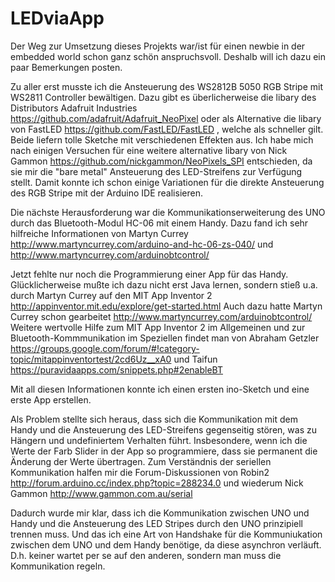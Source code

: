# LEDviaApp

Der Weg zur Umsetzung dieses Projekts war/ist für einen newbie in der embedded world schon ganz schön anspruchsvoll. Deshalb will ich dazu ein paar Bemerkungen posten.

Zu aller erst musste ich die Ansteuerung des WS2812B 5050 RGB Stripe mit WS2811 Controller bewältigen. Dazu gibt es überlicherweise die libary des Distributors Adafruit Industries https://github.com/adafruit/Adafruit_NeoPixel oder als Alternative die libary von FastLED https://github.com/FastLED/FastLED , welche als schneller gilt. Beide liefern tolle Sketche mit verschiedenen Effekten aus. Ich habe mich nach einigen Versuchen für eine weitere alternative libary von Nick Gammon https://github.com/nickgammon/NeoPixels_SPI entschieden, da sie mir die "bare metal" Ansteuerung des LED-Streifens zur Verfügung stellt. Damit konnte ich schon einige Variationen für die direkte Ansteuerung des RGB Stripe mit der Arduino IDE realisieren.

Die nächste Herausforderung war die Kommunikationserweiterung des UNO durch das Bluetooth-Modul HC-06 mit einem Handy. Dazu fand ich sehr hilfreiche Informationen von Martyn Currey http://www.martyncurrey.com/arduino-and-hc-06-zs-040/ und http://www.martyncurrey.com/arduinobtcontrol/

Jetzt fehlte nur noch die Programmierung einer App für das Handy. Glücklicherweise mußte ich dazu nicht erst Java lernen, sondern stieß u.a. durch Martyn Currey auf den MIT App Inventor 2 http://appinventor.mit.edu/explore/get-started.html Auch dazu hatte Martyn Currey schon gearbeitet http://www.martyncurrey.com/arduinobtcontrol/
Weitere wertvolle Hilfe zum MIT App Inventor 2 im Allgemeinen und zur Bluetooth-Kommmunikation im Speziellen findet man von Abraham Getzler https://groups.google.com/forum/#!category-topic/mitappinventortest/2cd6Uz__xA0 und Taifun https://puravidaapps.com/snippets.php#2enableBT

Mit all diesen Informationen konnte ich einen ersten ino-Sketch und eine erste App erstellen.

Als Problem stellte sich heraus, dass sich die Kommunikation mit dem Handy und die Ansteuerung des LED-Streifens gegenseitig stören, was zu Hängern und undefiniertem Verhalten führt.
Insbesondere, wenn ich die Werte der Farb Slider in der App so programmiere, dass sie permanent die Änderung der Werte übertragen.
Zum Verständnis der seriellen Kommunikation halfen mir die Forum-Diskussionen von Robin2  http://forum.arduino.cc/index.php?topic=288234.0 und wiederum Nick Gammon http://www.gammon.com.au/serial

Dadurch wurde mir klar, dass ich die Kommunikation zwischen UNO und Handy und die Ansteuerung des LED Stripes durch den UNO prinzipiell trennen muss.
Und das ich eine Art von Handshake für die Kommuniukation zwischen dem UNO und dem Handy benötige, da diese asynchron verläuft. D.h. keiner wartet per se auf den anderen, sondern man muss die Kommunikation regeln.
